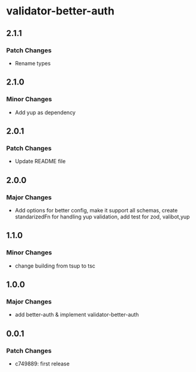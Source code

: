# validator-better-auth

## 2.1.1

### Patch Changes

- Rename types

## 2.1.0

### Minor Changes

- Add yup as dependency

## 2.0.1

### Patch Changes

- Update README file

## 2.0.0

### Major Changes

- Add options for better config, make it support all schemas, create standarizedFn for handling yup validation, add test for zod, valibot,yup

## 1.1.0

### Minor Changes

- change building from tsup to tsc

## 1.0.0

### Major Changes

- add better-auth & implement validator-better-auth

## 0.0.1

### Patch Changes

- c749889: first release
